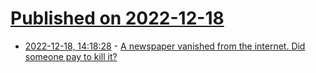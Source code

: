 # [Published on 2022-12-18](index.md)

* [2022-12-18, 14:18:28](https://news.ycombinator.com/item?id=34037851) - [A newspaper vanished from the internet. Did someone pay to kill it?](https://www.washingtonpost.com/media/2022/12/14/hook-charlottesville-vanished-archive/)

